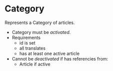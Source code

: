 # Category

Represents a Category of articles.

- Category must be *activated*.
- Requirements
  - id is set
  - all translates
  - has at least one active article
- Cannot be *deactivated* if has referencies from:
  - Article if active
